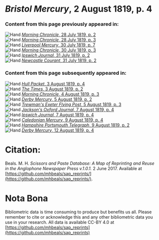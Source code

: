 # *Bristol Mercury*, 2 August 1819, p. 4  
  
### Content from this page previously appeared in:  
![Hand](http://scissorsandpaste.net/wp-content/uploads/2017/06/smallhandpointer.png) [*Morning Chronicle*, 28 July 1819, p. 2](https://mhbeals.github.io/sap_html/Morning-Chronicle/Morning-Chronicle-28-July-1819-p-2)  
![Hand](http://scissorsandpaste.net/wp-content/uploads/2017/06/smallhandpointer.png) [*Morning Chronicle*, 28 July 1819, p. 3](https://mhbeals.github.io/sap_html/Morning-Chronicle/Morning-Chronicle-28-July-1819-p-3)  
![Hand](http://scissorsandpaste.net/wp-content/uploads/2017/06/smallhandpointer.png) [*Liverpool Mercury*, 30 July 1819, p. 7](https://mhbeals.github.io/sap_html/Liverpool-Mercury/Liverpool-Mercury-30-July-1819-p-7)  
![Hand](http://scissorsandpaste.net/wp-content/uploads/2017/06/smallhandpointer.png) [*Morning Chronicle*, 30 July 1819, p. 3](https://mhbeals.github.io/sap_html/Morning-Chronicle/Morning-Chronicle-30-July-1819-p-3)  
![Hand](http://scissorsandpaste.net/wp-content/uploads/2017/06/smallhandpointer.png) [*Ipswich Journal*, 31 July 1819, p. 2](https://mhbeals.github.io/sap_html/Ipswich-Journal/Ipswich-Journal-31-July-1819-p-2)  
![Hand](http://scissorsandpaste.net/wp-content/uploads/2017/06/smallhandpointer.png) [*Newcastle Courant*, 31 July 1819, p. 2](https://mhbeals.github.io/sap_html/Newcastle-Courant/Newcastle-Courant-31-July-1819-p-2)  
  
### Content from this page subsequently appeared in:  
![Hand](http://scissorsandpaste.net/wp-content/uploads/2017/06/smallhandpointer.png) [*Hull Packet*, 3 August 1819, p. 4](https://mhbeals.github.io/sap_html/Hull-Packet/Hull-Packet-3-August-1819-p-4)  
![Hand](http://scissorsandpaste.net/wp-content/uploads/2017/06/smallhandpointer.png) [*The Times*, 3 August 1819, p. 2](https://mhbeals.github.io/sap_html/The-Times/The-Times-3-August-1819-p-2)  
![Hand](http://scissorsandpaste.net/wp-content/uploads/2017/06/smallhandpointer.png) [*Morning Chronicle*, 4 August 1819, p. 3](https://mhbeals.github.io/sap_html/Morning-Chronicle/Morning-Chronicle-4-August-1819-p-3)  
![Hand](http://scissorsandpaste.net/wp-content/uploads/2017/06/smallhandpointer.png) [*Derby Mercury*, 5 August 1819, p. 2](https://mhbeals.github.io/sap_html/Derby-Mercury/Derby-Mercury-5-August-1819-p-2)  
![Hand](http://scissorsandpaste.net/wp-content/uploads/2017/06/smallhandpointer.png) [*Trewman's Exeter Flying Post*, 5 August 1819, p. 3](https://mhbeals.github.io/sap_html/Trewman's-Exeter-Flying-Post/Trewman's-Exeter-Flying-Post-5-August-1819-p-3)  
![Hand](http://scissorsandpaste.net/wp-content/uploads/2017/06/smallhandpointer.png) [*Jackson's Oxford Journal*, 7 August 1819, p. 4](https://mhbeals.github.io/sap_html/Jackson's-Oxford-Journal/Jackson's-Oxford-Journal-7-August-1819-p-4)  
![Hand](http://scissorsandpaste.net/wp-content/uploads/2017/06/smallhandpointer.png) [*Ipswich Journal*, 7 August 1819, p. 4](https://mhbeals.github.io/sap_html/Ipswich-Journal/Ipswich-Journal-7-August-1819-p-4)  
![Hand](http://scissorsandpaste.net/wp-content/uploads/2017/06/smallhandpointer.png) [*Caledonian Mercury*, 9 August 1819, p. 4](https://mhbeals.github.io/sap_html/Caledonian-Mercury/Caledonian-Mercury-9-August-1819-p-4)  
![Hand](http://scissorsandpaste.net/wp-content/uploads/2017/06/smallhandpointer.png) [*Hampshire Portsmouth Telegraph*, 9 August 1819, p. 2](https://mhbeals.github.io/sap_html/Hampshire-Portsmouth-Telegraph/Hampshire-Portsmouth-Telegraph-9-August-1819-p-2)  
![Hand](http://scissorsandpaste.net/wp-content/uploads/2017/06/smallhandpointer.png) [*Derby Mercury*, 12 August 1819, p. 4](https://mhbeals.github.io/sap_html/Derby-Mercury/Derby-Mercury-12-August-1819-p-4)  


# Citation: 

Beals. M. H. *Scissors and Paste Database: A Map of Reprinting and Reuse in the Anglophone Newspaper Press v.1.0.1.* 2 June 2017. Available at [https://github.com/mhbeals/sap_reprints/](https://github.com/mhbeals/sap_reprints/). 

# Nota Bona

Bibliometric data is time consuming to produce but benefits us all. Please remember to cite or acknowledge this and any other bibliometric data you use in your research. All data is available CC-BY 4.0 at [https://github.com/mhbeals/sap_reprints](https://github.com/mhbeals/sap_reprints)